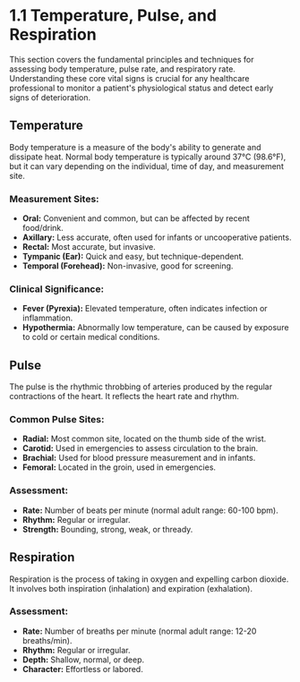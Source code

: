 # 1.1 Temperature, Pulse, and Respiration

This section covers the fundamental principles and techniques for assessing body temperature, pulse rate, and respiratory rate. Understanding these core vital signs is crucial for any healthcare professional to monitor a patient\'s physiological status and detect early signs of deterioration.

## Temperature

Body temperature is a measure of the body\'s ability to generate and dissipate heat. Normal body temperature is typically around 37°C (98.6°F), but it can vary depending on the individual, time of day, and measurement site.

### Measurement Sites:

*   **Oral:** Convenient and common, but can be affected by recent food/drink.
*   **Axillary:** Less accurate, often used for infants or uncooperative patients.
*   **Rectal:** Most accurate, but invasive.
*   **Tympanic (Ear):** Quick and easy, but technique-dependent.
*   **Temporal (Forehead):** Non-invasive, good for screening.

### Clinical Significance:

*   **Fever (Pyrexia):** Elevated temperature, often indicates infection or inflammation.
*   **Hypothermia:** Abnormally low temperature, can be caused by exposure to cold or certain medical conditions.

## Pulse

The pulse is the rhythmic throbbing of arteries produced by the regular contractions of the heart. It reflects the heart rate and rhythm.

### Common Pulse Sites:

*   **Radial:** Most common site, located on the thumb side of the wrist.
*   **Carotid:** Used in emergencies to assess circulation to the brain.
*   **Brachial:** Used for blood pressure measurement and in infants.
*   **Femoral:** Located in the groin, used in emergencies.

### Assessment:

*   **Rate:** Number of beats per minute (normal adult range: 60-100 bpm).
*   **Rhythm:** Regular or irregular.
*   **Strength:** Bounding, strong, weak, or thready.

## Respiration

Respiration is the process of taking in oxygen and expelling carbon dioxide. It involves both inspiration (inhalation) and expiration (exhalation).

### Assessment:

*   **Rate:** Number of breaths per minute (normal adult range: 12-20 breaths/min).
*   **Rhythm:** Regular or irregular.
*   **Depth:** Shallow, normal, or deep.
*   **Character:** Effortless or labored.

